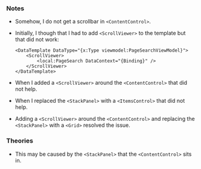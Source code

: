 ### Notes

-	Somehow, I do not get a scrollbar in `<ContentControl>`.

-	Initially, I though that I had to add `<ScrollViewer>` to the template but that did not work:
	```xaml
	<DataTemplate DataType="{x:Type viewmodel:PageSearchViewModel}">
        <ScrollViewer>
            <local:PageSearch DataContext="{Binding}" />
        </ScrollViewer>
    </DataTemplate>
	```
    
-   When I added a `<ScrollViewer>` around the `<ContentControl>` that did not help.

-   When I replaced the `<StackPanel>` with a `<ItemsControl>` that did not help.

-   Adding a `<ScrollViewer>` around the `<ContentControl>` and replacing the `<StackPanel>` with a `<Grid>` resolved
    the issue.

### Theories

-   This may be caused by the `<StackPanel>` that the `<ContentControl>` sits in.
